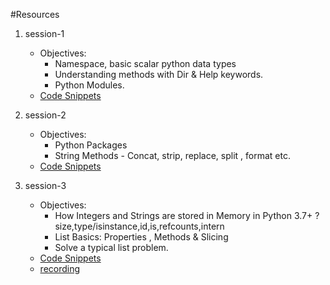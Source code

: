 #Resources  
1. session-1  
    * Objectives:
        * Namespace, basic scalar python data types
        * Understanding methods with Dir & Help  keywords.
        * Python Modules.
    * [Code Snippets](https://github.com/Indu-sharma/basic-to-advanced-python3/tree/master/livesession_first_series/session1)
    
2. session-2  
    * Objectives:
        * Python Packages
        * String Methods - Concat, strip, replace, split , format etc. 
    * [Code Snippets](https://github.com/Indu-sharma/basic-to-advanced-python3/tree/master/livesession_first_series/session2)

3. session-3  
    * Objectives:
        * How Integers and Strings are stored in Memory in Python 3.7+ ?size,type/isinstance,id,is,refcounts,intern
        * List Basics: Properties , Methods & Slicing  
        * Solve a typical list problem.  
    * [Code Snippets](https://github.com/Indu-sharma/basic-to-advanced-python3/tree/master/livesession_first_series/session3)
    * [recording](https://techkokaldeep.com/indus-harma/215/)
   
